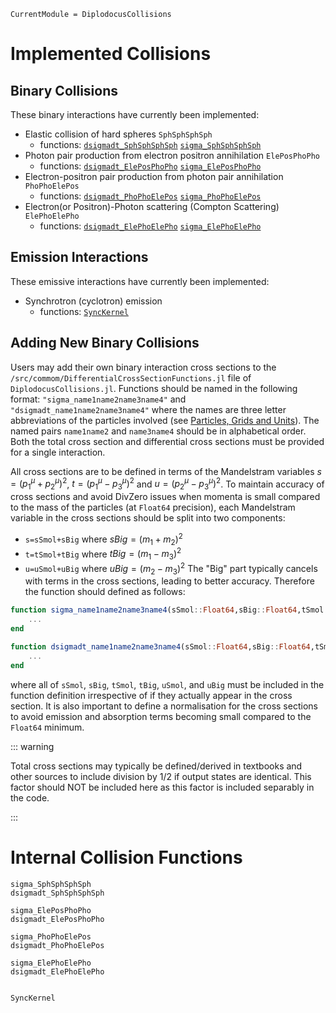 ```@meta
CurrentModule = DiplodocusCollisions
```
# Implemented Collisions

## Binary Collisions

These binary interactions have currently been implemented:
- Elastic collision of hard spheres `SphSphSphSph`
    - functions: [`dsigmadt_SphSphSphSph`](@ref) [`sigma_SphSphSphSph`](@ref)
- Photon pair production from electron positron annihilation `ElePosPhoPho`
    - functions: [`dsigmadt_ElePosPhoPho`](@ref) [`sigma_ElePosPhoPho`](@ref)
- Electron-positron pair production from photon pair annihilation `PhoPhoElePos`
    - functions: [`dsigmadt_PhoPhoElePos`](@ref) [`sigma_PhoPhoElePos`](@ref)
- Electron(or Positron)-Photon scattering (Compton Scattering) `ElePhoElePho`
    - functions: [`dsigmadt_ElePhoElePho`](@ref) [`sigma_ElePhoElePho`](@ref)

## Emission Interactions

These emissive interactions have currently been implemented:
- Synchrotron (cyclotron) emission
    - functions: [`SyncKernel`](@ref)

## Adding New Binary Collisions

Users may add their own binary interaction cross sections to the `/src/commom/DifferentialCrossSectionFunctions.jl` file of `DiplodocusCollisions.jl`. Functions should be named in the following format: `"sigma_name1name2name3name4"` and `"dsigmadt_name1name2name3name4"` where the names are three letter abbreviations of the particles involved (see [Particles, Grids and Units](@ref)). The named pairs `name1name2` and `name3name4` should be in alphabetical order. Both the total cross section and differential cross sections must be provided for a single interaction.    

All cross sections are to be defined in terms of the Mandelstram variables $s=(p_1^\mu+p_2^\mu)^2$, $t=(p_1^\mu-p_3^\mu)^2$ and $u=(p_2^\mu-p_3^\mu)^2$. To maintain accuracy of cross sections and avoid DivZero issues when momenta is small compared to the mass of the particles (at `Float64` precision), each Mandelstram variable in the cross sections should be split into two components:
- `s=sSmol+sBig` where $sBig = (m_1+m_2)^2$
- `t=tSmol+tBig` where $tBig = (m_1-m_3)^2$
- `u=uSmol+uBig` where $uBig = (m_2-m_3)^2$
The "Big" part typically cancels with terms in the cross sections, leading to better accuracy. Therefore the function should defined as follows:
```julia
function sigma_name1name2name3name4(sSmol::Float64,sBig::Float64,tSmol::Float64,tBig::Float64,uSmol::Float64,uBig::Float64)
    ... 
end

function dsigmadt_name1name2name3name4(sSmol::Float64,sBig::Float64,tSmol::Float64,tBig::Float64,uSmol::Float64,uBig::Float64)
    ... 
end
```
where all of `sSmol`, `sBig`, `tSmol`, `tBig`, `uSmol`, and `uBig` must be included in the function definition irrespective of if they actually appear in the cross section. It is also important to define a normalisation for the cross sections to avoid emission and absorption terms becoming small compared to the `Float64` minimum.

::: warning

Total cross sections may typically be defined/derived in textbooks and other sources to include division by $1/2$ if output states are identical. This factor should NOT be included here as this factor is included separably in the code.

:::

# Internal Collision Functions

```@docs
sigma_SphSphSphSph
dsigmadt_SphSphSphSph

sigma_ElePosPhoPho
dsigmadt_ElePosPhoPho

sigma_PhoPhoElePos
dsigmadt_PhoPhoElePos

sigma_ElePhoElePho
dsigmadt_ElePhoElePho
```

```@docs

SyncKernel

```